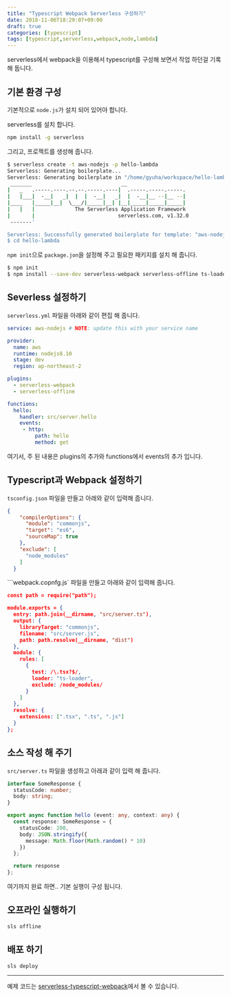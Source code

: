 ```yaml
---
title: "Typescript Webpack Serverless 구성하기"
date: 2018-11-06T18:29:07+09:00
draft: true
categories: [typescript]
tags: [typescript,serverless,webpack,node,lambda]
---
```



serverless에서 webpack을 이용해서 typescript를 구성해 보면서 작업 하던걸 기록 해 둡니다.
<!--more-->


## 기본 환경 구성

기본적으로 `node.js`가 설치 되어 있어야 합니다.

serverless를 설치 합니다.

```bash
npm install -g serverless
```



그리고, 프로젝트를 생성해 줍니다.

```bash
$ serverless create -t aws-nodejs -p hello-lambda
Serverless: Generating boilerplate...
Serverless: Generating boilerplate in "/home/gyuha/workspace/hello-lambda"
 _______                             __
|   _   .-----.----.--.--.-----.----|  .-----.-----.-----.
|   |___|  -__|   _|  |  |  -__|   _|  |  -__|__ --|__ --|
|____   |_____|__|  \___/|_____|__| |__|_____|_____|_____|
|   |   |             The Serverless Application Framework
|       |                           serverless.com, v1.32.0
 -------'

Serverless: Successfully generated boilerplate for template: "aws-nodejs"
$ cd hello-lambda
```



`npm init`으로 `package.jon`을 설정해 주고 필요한 패키지를 설치 해 줍니다.

```bash
$ npm init
$ npm install --save-dev serverless-webpack serverless-offline ts-loader typescript webpack
```







## Severless 설정하기

`serverless.yml` 파일을 아래와 같이 편집 해 줍니다.

```yaml
service: aws-nodejs # NOTE: update this with your service name

provider:
  name: aws
  runtime: nodejs8.10
  stage: dev
  region: ap-northeast-2

plugins:
  - serverless-webpack
  - serverless-offline

functions:
  hello:
    handler: src/server.hello
    events:
     - http:
         path: hello
         method: get

```

여기서, 주 된 내용은 plugins의 추가와 functions에서 events의 추가 입니다.





## Typescript과 Webpack 설정하기

`tsconfig.json` 파일을 만들고 아래와 같이 입력해 줍니다.

```json
{
    "compilerOptions": {
      "module": "commonjs",
      "target": "es6",
      "sourceMap": true
    },
    "exclude": [
      "node_modules"
    ]
  }
```





```webpack.copnfg.js` 파일을 만들고 아래와 같이 입력해 줍니다.

```json
const path = require("path");

module.exports = {
  entry: path.join(__dirname, "src/server.ts"),
  output: {
    libraryTarget: "commonjs",
    filename: "src/server.js",
    path: path.resolve(__dirname, "dist")
  },
  module: {
    rules: [
      {
        test: /\.tsx?$/,
        loader: "ts-loader",
        exclude: /node_modules/
      }
    ]
  },
  resolve: {
    extensions: [".tsx", ".ts", ".js"]
  }
};

```


## 소스 작성 해 주기

`src/server.ts` 파일을 생성하고 아래과 같이 입력 해 줍니다.

```typescript
interface SomeResponse {
  statusCode: number;
  body: string;
}

export async function hello (event: any, context: any) {
  const response: SomeResponse = {
    statusCode: 200,
    body: JSON.stringify({
      message: Math.floor(Math.random() * 10)
    })
  };

  return response
};
```

여기까지 완료 하면.. 기본 실행이 구성 됩니다.





## 오프라인 실행하기

```bash
sls offline
```



## 배포 하기

```bash
sls deploy
```

----


예제 코드는 [serverless-typescript-webpack](https://github.com/gyuha/serverless-typescript-webpack)에서 볼 수 있습니다.

